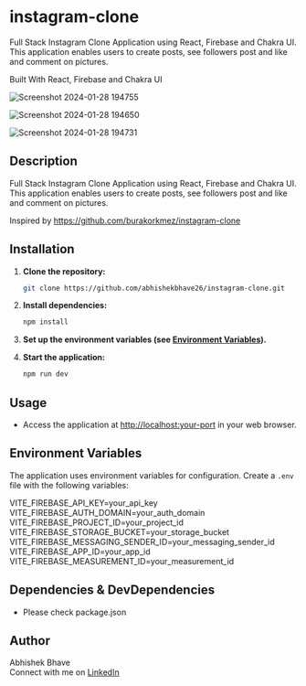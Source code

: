 # instagram-clone

Full Stack Instagram Clone Application using React, Firebase and Chakra UI. This application enables users to create posts, see followers post and like and comment on pictures.

Built With React, Firebase and Chakra UI

![Screenshot 2024-01-28 194755](https://github.com/abhishekbhave26/instagram-clone/assets/26895533/42307bd6-644a-4423-86eb-1de9d073d36e)

![Screenshot 2024-01-28 194650](https://github.com/abhishekbhave26/instagram-clone/assets/26895533/aa7185f3-e152-4a79-8e00-7b5024b10e43)

![Screenshot 2024-01-28 194731](https://github.com/abhishekbhave26/instagram-clone/assets/26895533/8a069249-e202-408b-ab1a-279a4e3fa9af)



## Description

Full Stack Instagram Clone Application using React, Firebase and Chakra UI. This application enables users to create posts, see followers post and like and comment on pictures.

Inspired by https://github.com/burakorkmez/instagram-clone


## Installation

1. **Clone the repository:**

   ```bash
   git clone https://github.com/abhishekbhave26/instagram-clone.git

2. **Install dependencies:**

    ```bash
    npm install
    ```

3. **Set up the environment variables (see [Environment Variables](#environment-variables)).**

4. **Start the application:**

    ```bash
    npm run dev
    ```

## Usage

- Access the application at [http://localhost:your-port](http://localhost:your-port) in your web browser.


## Environment Variables

The application uses environment variables for configuration. Create a `.env` file with the following variables:

VITE_FIREBASE_API_KEY=your_api_key <br/>
VITE_FIREBASE_AUTH_DOMAIN=your_auth_domain <br/>
VITE_FIREBASE_PROJECT_ID=your_project_id <br/>
VITE_FIREBASE_STORAGE_BUCKET=your_storage_bucket <br/>
VITE_FIREBASE_MESSAGING_SENDER_ID=your_messaging_sender_id <br/>
VITE_FIREBASE_APP_ID=your_app_id <br/>
VITE_FIREBASE_MEASUREMENT_ID=your_measurement_id <br/>


## Dependencies & DevDependencies
- Please check package.json
  

## Author

Abhishek Bhave <br>
Connect with me on [LinkedIn](https://www.linkedin.com/in/abhishekbhave26/)

